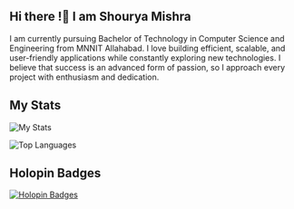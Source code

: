 ## Hi there !👋 I am Shourya Mishra
I am currently pursuing Bachelor of Technology in Computer Science and Engineering from MNNIT Allahabad.
I love building efficient, scalable, and user-friendly applications while constantly exploring new technologies. I believe that success is an advanced form of passion, so I approach every project with enthusiasm and dedication.

## My Stats 

![My Stats](https://github-readme-stats.vercel.app/api?username=ShouryaMishra2006&show_icons=true&theme=radical)


![Top Languages](https://github-readme-stats.vercel.app/api/top-langs/?username=ShouryaMishra2006&layout=compact&theme=radical)


## Holopin Badges

[![Holopin Badges](https://holopin.me/ShouryaMishra2006)](https://holopin.io/@ShouryaMishra2006)

<!--
**ShouryaMishra2006/ShouryaMishra2006** is a ✨ _special_ ✨ repository because its `README.md` (this file) appears on your GitHub profile.

Here are some ideas to get you started:

- 🔭 I’m currently working on ...
- 🌱 I’m currently learning ...
- 👯 I’m looking to collaborate on ...
- 🤔 I’m looking for help with ...
- 💬 Ask me about ...
- 📫 How to reach me: ...
- 😄 Pronouns: ...
- ⚡ Fun fact: ...
-->
